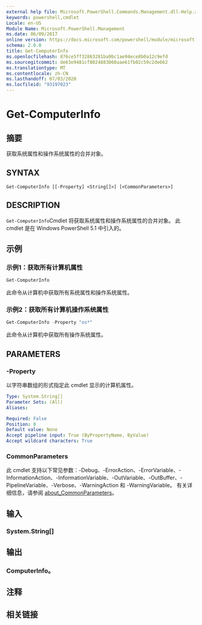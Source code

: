 ```yaml
---
external help file: Microsoft.PowerShell.Commands.Management.dll-Help.xml
keywords: powershell,cmdlet
Locale: en-US
Module Name: Microsoft.PowerShell.Management
ms.date: 06/09/2017
online version: https://docs.microsoft.com/powershell/module/microsoft.powershell.management/get-computerinfo?view=powershell-7&WT.mc_id=ps-gethelp
schema: 2.0.0
title: Get-ComputerInfo
ms.openlocfilehash: 876ce5ff32863281ba9bc1ae94ece8b0a12c9efd
ms.sourcegitcommit: de63e9481cf8024883060aae61fb02c59c2de662
ms.translationtype: MT
ms.contentlocale: zh-CN
ms.lasthandoff: 07/03/2020
ms.locfileid: "93197023"
---
```

# Get-ComputerInfo

## 摘要
获取系统属性和操作系统属性的合并对象。

## SYNTAX

```
Get-ComputerInfo [[-Property] <String[]>] [<CommonParameters>]
```

## DESCRIPTION

`Get-ComputerInfo`Cmdlet 将获取系统属性和操作系统属性的合并对象。
此 cmdlet 是在 Windows PowerShell 5.1 中引入的。

## 示例

### 示例1：获取所有计算机属性

```powershell
Get-ComputerInfo
```

此命令从计算机中获取所有系统属性和操作系统属性。

### 示例2：获取所有计算机操作系统属性

```powershell
Get-ComputerInfo -Property "os*"
```

此命令从计算机中获取所有操作系统属性。

## PARAMETERS

### -Property

以字符串数组的形式指定此 cmdlet 显示的计算机属性。

```yaml
Type: System.String[]
Parameter Sets: (All)
Aliases:

Required: False
Position: 0
Default value: None
Accept pipeline input: True (ByPropertyName, ByValue)
Accept wildcard characters: True
```

### CommonParameters

此 cmdlet 支持以下常见参数：-Debug、-ErrorAction、-ErrorVariable、-InformationAction、-InformationVariable、-OutVariable、-OutBuffer、-PipelineVariable、-Verbose、-WarningAction 和 -WarningVariable。 有关详细信息，请参阅 [about_CommonParameters](../Microsoft.PowerShell.Core/About/about_CommonParameters.md)。

## 输入

### System.String[]

## 输出

### ComputerInfo。

## 注释

## 相关链接
